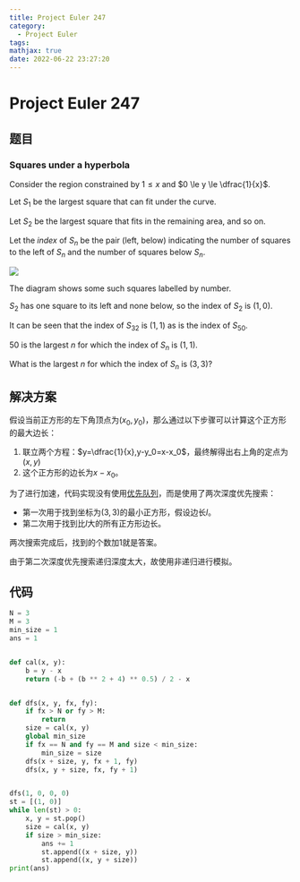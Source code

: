 ```yaml
---
title: Project Euler 247
category:
  - Project Euler
tags:
mathjax: true
date: 2022-06-22 23:27:20
---
```


<escape><!-- more --></escape>

# Project Euler 247

## 题目

### Squares under a hyperbola

Consider the region constrained by $1 \le x$ and $0 \le y \le \dfrac{1}{x}$.

Let $S_1$ be the largest square that can fit under the curve.

Let $S_2$ be the largest square that fits in the remaining area, and so on.

Let the *index* of $S_n$ be the pair (left, below) indicating the number of squares to the left of $S_n$ and the number of squares below $S_n$.

![](../images/p247_hypersquares.gif)

The diagram shows some such squares labelled by number.

$S_2$ has one square to its left and none below, so the index of $S_2$ is $(1,0)$.

It can be seen that the index of $S_{32}$ is $(1,1)$ as is the index of $S_{50}$.

$50$ is the largest $n$ for which the index of $S_n$ is $(1,1)$.

What is the largest $n$ for which the index of $S_n$ is $(3,3)$?

## 解决方案

假设当前正方形的左下角顶点为$(x_0,y_0)$，那么通过以下步骤可以计算这个正方形的最大边长：

1. 联立两个方程：$y=\dfrac{1}{x},y-y_0=x-x_0$，最终解得出右上角的定点为$(x,y)$
2. 这个正方形的边长为$x-x_0$。

为了进行加速，代码实现没有使用[优先队列](https://en.wikipedia.org/wiki/Priority_queue)，而是使用了两次深度优先搜索：

- 第一次用于找到坐标为$(3,3)$的最小正方形，假设边长$l$。
- 第二次用于找到比$l$大的所有正方形边长。

两次搜索完成后，找到的个数加$1$就是答案。

由于第二次深度优先搜索递归深度太大，故使用非递归进行模拟。

## 代码

```py
N = 3
M = 3
min_size = 1
ans = 1


def cal(x, y):
    b = y - x
    return (-b + (b ** 2 + 4) ** 0.5) / 2 - x


def dfs(x, y, fx, fy):
    if fx > N or fy > M:
        return
    size = cal(x, y)
    global min_size
    if fx == N and fy == M and size < min_size:
        min_size = size
    dfs(x + size, y, fx + 1, fy)
    dfs(x, y + size, fx, fy + 1)


dfs(1, 0, 0, 0)
st = [(1, 0)]
while len(st) > 0:
    x, y = st.pop()
    size = cal(x, y)
    if size > min_size:
        ans += 1
        st.append((x + size, y))
        st.append((x, y + size))
print(ans)

```
